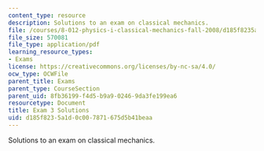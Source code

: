 ```yaml
---
content_type: resource
description: Solutions to an exam on classical mechanics.
file: /courses/8-012-physics-i-classical-mechanics-fall-2008/d185f8235a1d0c007871675d5b41beaa_exam3sol.pdf
file_size: 570081
file_type: application/pdf
learning_resource_types:
- Exams
license: https://creativecommons.org/licenses/by-nc-sa/4.0/
ocw_type: OCWFile
parent_title: Exams
parent_type: CourseSection
parent_uid: 8fb36199-f4d5-b9a9-0246-9da3fe199ea6
resourcetype: Document
title: Exam 3 Solutions
uid: d185f823-5a1d-0c00-7871-675d5b41beaa
---
```

Solutions to an exam on classical mechanics.